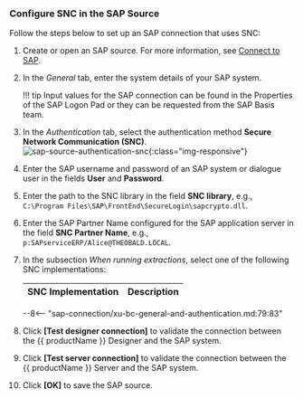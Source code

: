 
### Configure SNC in the SAP Source

Follow the steps below to set up an SAP connection that uses SNC:

1. Create or open an SAP source. For more information, see [Connect to SAP](index.md#connect-to-sap).
2. In the *General* tab, enter the system details of your SAP system.  

	!!! tip
		Input values for the SAP connection can be found in the Properties of the SAP Logon Pad or they can be requested from the SAP Basis team.
	
3. In the *Authentication* tab, select the authentication method **Secure Network Communication (SNC)**.<br>
![sap-source-authentication-snc](../../assets/images/documentation/sap-connection/sap-source-authentication-snc.png){:class="img-responsive"}
4. Enter the SAP username and password of an SAP system or dialogue user in the fields **User** and **Password**.
5. Enter the path to the SNC library in the field **SNC library**, e.g., `C:\Program Files\SAP\FrontEnd\SecureLogin\sapcrypto.dll`.
6. Enter the SAP Partner Name configured for the SAP application server in the field **SNC Partner Name**, e.g., `p:SAPserviceERP/Alice@THEOBALD.LOCAL`.
7. In the subsection *When running extractions*, select one of the following SNC implementations:

	| SNC Implementation | Description |
	| :------ |:--- | 
	--8<-- "sap-connection/xu-bc-general-and-authentication.md:79:83"
	
8. Click **[Test designer connection]** to validate the connection between the {{ productName }} Designer and the SAP system. 
9. Click **[Test server connection]** to validate the connection between the {{ productName }} Server and the SAP system. 
10. Click **[OK]** to save the SAP source.
